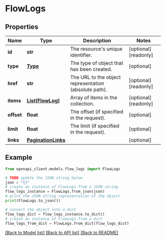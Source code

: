 # FlowLogs


## Properties

Name | Type | Description | Notes
------------ | ------------- | ------------- | -------------
**id** | **str** | The resource&#39;s unique identifier. | [optional] [readonly] 
**type** | [**Type**](Type.md) | The type of object that has been created. | [optional] 
**href** | **str** | The URL to the object representation (absolute path). | [optional] [readonly] 
**items** | [**List[FlowLog]**](FlowLog.md) | Array of items in the collection. | [optional] [readonly] 
**offset** | **float** | The offset (if specified in the request). | [optional] 
**limit** | **float** | The limit (if specified in the request). | [optional] 
**links** | [**PaginationLinks**](PaginationLinks.md) |  | [optional] 

## Example

```python
from openapi_client.models.flow_logs import FlowLogs

# TODO update the JSON string below
json = "{}"
# create an instance of FlowLogs from a JSON string
flow_logs_instance = FlowLogs.from_json(json)
# print the JSON string representation of the object
print(FlowLogs.to_json())

# convert the object into a dict
flow_logs_dict = flow_logs_instance.to_dict()
# create an instance of FlowLogs from a dict
flow_logs_from_dict = FlowLogs.from_dict(flow_logs_dict)
```
[[Back to Model list]](../README.md#documentation-for-models) [[Back to API list]](../README.md#documentation-for-api-endpoints) [[Back to README]](../README.md)



